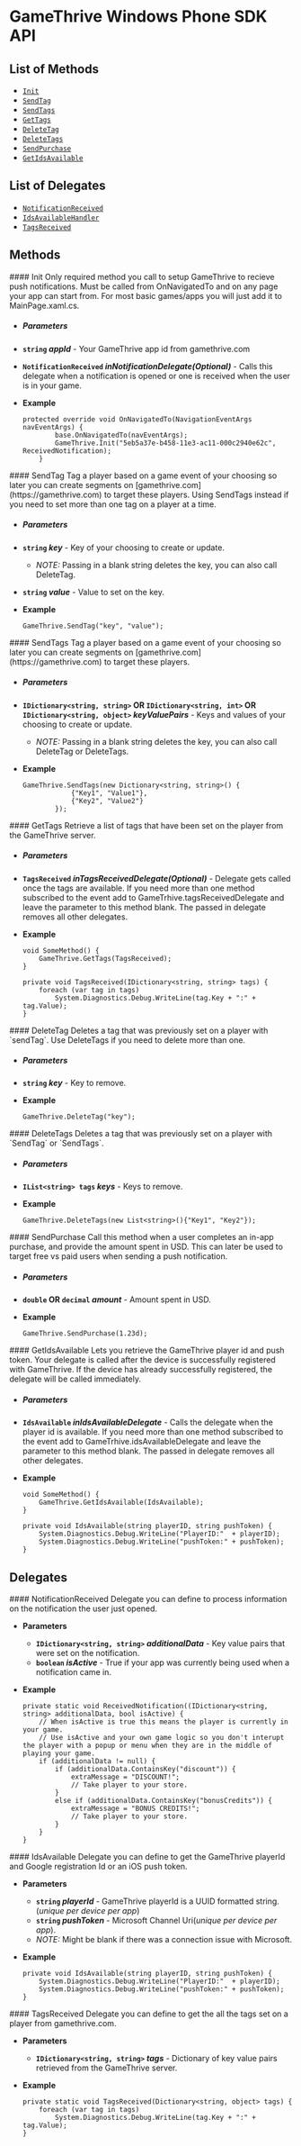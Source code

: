 # GameThrive Windows Phone SDK API


List of Methods
----------
- [`Init`](#Init)
- [`SendTag`](#sendTag)
- [`SendTags`](#sendTags)
- [`GetTags`](#getTags)
- [`DeleteTag`](#deleteTag)
- [`DeleteTags`](#deleteTags)
- [`SendPurchase`](#sendPurchase)
- [`GetIdsAvailable`](#idsAvailable)

List of Delegates
-----
- [`NotificationReceived`](#NotificationReceived)
- [`IdsAvailableHandler`](#IdsAvailableHandler)
- [`TagsReceived`](#TagsReceived)


## Methods
<a name="Init" />
#### Init
Only required method you call to setup GameThrive to recieve push notifications. Must be called from OnNavigatedTo and on any page your app can start from. For most basic games/apps you will just add it to MainPage.xaml.cs.

- ##### Parameters
 - __`string` _appId___ - Your GameThrive app id from gamethrive.com
 - __`NotificationReceived` _inNotificationDelegate(Optional)___ - Calls this delegate when a notification is opened or one is received when the user is in your game.

 
- __Example__

	````CSharp
	protected override void OnNavigatedTo(NavigationEventArgs navEventArgs) {
            base.OnNavigatedTo(navEventArgs);
            GameThrive.Init("5eb5a37e-b458-11e3-ac11-000c2940e62c", ReceivedNotification);
        }
	````

<a name="sendTag" />
#### SendTag
Tag a player based on a game event of your choosing so later you can create segments on [gamethrive.com](https://gamethrive.com) to target these players. Using SendTags instead if you need to set more than one tag on a player at a time.

- ##### Parameters
 - __`string` _key___ - Key of your choosing to create or update.
   - _NOTE:_ Passing in a blank string deletes the key, you can also call DeleteTag.
 - __`string` _value___ - Value to set on the key.

 
- __Example__

	````CSharp
	GameThrive.SendTag("key", "value");
	````
	
<a name="sendTags" />
#### SendTags
Tag a player based on a game event of your choosing so later you can create segments on [gamethrive.com](https://gamethrive.com) to target these players.

- ##### Parameters
 - __`IDictionary<string, string>` OR `IDictionary<string, int>` OR `IDictionary<string, object>`  _keyValuePairs___ - Keys and values of your choosing to create or update.
   - _NOTE:_ Passing in a blank string deletes the key, you can also call DeleteTag or DeleteTags.

 
- __Example__

	````CSharp
	GameThrive.SendTags(new Dictionary<string, string>() {
                {"Key1", "Value1"},
                {"Key2", "Value2"}
            });
	````

<a name="getTags" />
#### GetTags
Retrieve a list of tags that have been set on the player from the GameThrive server.

- ##### Parameters
 - __`TagsReceived` _inTagsReceivedDelegate(Optional)___ - Delegate gets called once the tags are available. If you need more than one method subscribed to the event add to GameTrhive.tagsReceivedDelegate and leave the parameter to this method blank. The passed in delegate removes all other delegates.

 
- __Example__

	````CSharp
	void SomeMethod() {
		GameThrive.GetTags(TagsReceived);
	}

	private void TagsReceived(IDictionary<string, string> tags) {
		foreach (var tag in tags)
			System.Diagnostics.Debug.WriteLine(tag.Key + ":" + tag.Value);
	}
	````

<a name="deleteTag" />
#### DeleteTag
Deletes a tag that was previously set on a player with `sendTag`. Use DeleteTags if you need to delete more than one.

- ##### Parameters
 - __`string` _key___ - Key to remove.
   
 
- __Example__

	````CSharp
	GameThrive.DeleteTag("key");
	````

<a name="deleteTags" />
#### DeleteTags
Deletes a tag that was previously set on a player with `SendTag` or `SendTags`.

- ##### Parameters
 - __`IList<string> tags` _keys___ - Keys to remove.
   
 
- __Example__

	````CSharp
	GameThrive.DeleteTags(new List<string>(){"Key1", "Key2"});
	````

<a name="sendPurchase" />
#### SendPurchase
Call this method when a user completes an in-app purchase, and provide the amount spent in USD. This can later be used to target free vs paid users when sending a push notification.

- ##### Parameters
 - __`double` OR `decimal` _amount___ - Amount spent in USD.
   
- __Example__

	````CSharp
	GameThrive.SendPurchase(1.23d);
	````



<a name="idsAvailable" />
#### GetIdsAvailable
Lets you retrieve the GameThrive player id and push token. Your delegate is called after the device is successfully registered with GameThrive. If the device has already successfully registered, the delegate will be called immediately.

- ##### Parameters
 - __`IdsAvailable`  _inIdsAvailableDelegate___ -  Calls the delegate when the player id is available. If you need more than one method subscribed to the event add to GameTrhive.idsAvailableDelegate and leave the parameter to this method blank. The passed in delegate removes all other delegates.

- __Example__

	````CSharp
	void SomeMethod() {
		GameThrive.GetIdsAvailable(IdsAvailable);
	}

	private void IdsAvailable(string playerID, string pushToken) {
		System.Diagnostics.Debug.WriteLine("PlayerID:"  + playerID);
		System.Diagnostics.Debug.WriteLine("pushToken:" + pushToken);
	}
	````

## Delegates

<a name="NotificationReceived" />
#### NotificationReceived
Delegate you can define to process information on the notification the user just opened.

- __Parameters__
     - __`IDictionary<string, string>` _additionalData___ - Key value pairs that were set on the notification.
     - __`boolean` _isActive___ - True if your app was currently being used when a notification came in.
   
 
- __Example__

	````CSharp
	private static void ReceivedNotification((IDictionary<string, string> additionalData, bool isActive) {
		// When isActive is true this means the player is currently in your game.
		// Use isActive and your own game logic so you don't interupt the player with a popup or menu when they are in the middle of playing your game.
		if (additionalData != null) {
			if (additionalData.ContainsKey("discount")) {
				extraMessage = "DISCOUNT!";
				// Take player to your store.
			}
			else if (additionalData.ContainsKey("bonusCredits")) {
				extraMessage = "BONUS CREDITS!";
				// Take player to your store.
			}
		}
	}
	````

<a name="IdsAvailable" />
#### IdsAvailable
Delegate you can define to get the GameThrive playerId and Google registration Id or an iOS push token.

   - __Parameters__
     - __`string` _playerId___ - GameThrive playerId is a UUID formatted string.(_unique per device per app_)
     - __`string` _pushToken___ - Microsoft Channel Uri(_unique per device per app_).
      - _NOTE:_ Might be blank if there was a connection issue with Microsoft.
 
- __Example__

	````CSharp
	private void IdsAvailable(string playerID, string pushToken) {
		System.Diagnostics.Debug.WriteLine("PlayerID:"  + playerID);
		System.Diagnostics.Debug.WriteLine("pushToken:" + pushToken);
	}
	````

<a name="TagsReceived" />
#### TagsReceived
Delegate you can define to get the all the tags set on a player from gamethrive.com.

   - __Parameters__
     - __`IDictionary<string, string>` _tags___ - Dictionary of key value pairs retrieved from the GameThrive server.
   
 
- __Example__

	````CSharp
	private static void TagsReceived(Dictionary<string, object> tags) {
		foreach (var tag in tags)
			System.Diagnostics.Debug.WriteLine(tag.Key + ":" + tag.Value);
	}
	````
